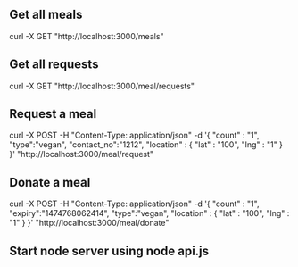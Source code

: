 ## Get all meals

  curl -X GET "http://localhost:3000/meals"

## Get all requests
   
   curl -X GET "http://localhost:3000/meal/requests"
   
## Request a meal 
   
   curl -X POST -H "Content-Type: application/json" -d '{
      "count" : "1",
      "type":"vegan",
      "contact_no":"1212",
      "location" : {
        "lat" : "100",
        "lng" : "1"
      }
    }' "http://localhost:3000/meal/request"

## Donate a meal
   
   curl -X POST -H "Content-Type: application/json" -d '{
      "count" : "1",
      "expiry":"1474768062414",
      "type":"vegan",
      "location" : {
        "lat" : "100",
        "lng" : "1"
      }
    }' "http://localhost:3000/meal/donate"

## Start node server using node api.js

